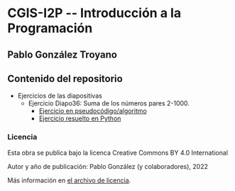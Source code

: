 # CGIS-I2P -- Introducción a la Programación

## Pablo González Troyano

## Contenido del repositorio

 * Ejercicios de las diapositivas
    * Ejercicio Diapo36: Suma de los números pares 2-1000. 
        * [Ejercicio en pseudocódigo/algoritmo](./ejercicios/diapositivas/diapo36.ps.txt)
        * [Ejercicio resuelto en Python](./ejercicios/diapositivas/diapo36.py)

### Licencia
Esta obra se publica bajo la licenca Creative Commons BY 4.0 International

Autor y año de publicación: Pablo González (y colaboradores), 2022

Más información en [el archivo de licencia](./license.md).
